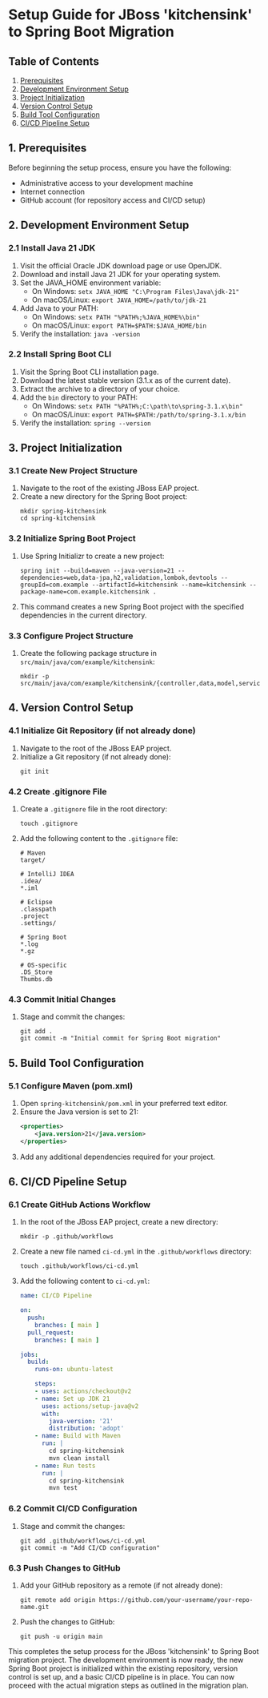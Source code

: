 
# Setup Guide for JBoss 'kitchensink' to Spring Boot Migration

## Table of Contents
1. [Prerequisites](#prerequisites)
2. [Development Environment Setup](#development-environment-setup)
3. [Project Initialization](#project-initialization)
4. [Version Control Setup](#version-control-setup)
5. [Build Tool Configuration](#build-tool-configuration)
6. [CI/CD Pipeline Setup](#cicd-pipeline-setup)

## 1. Prerequisites <a name="prerequisites"></a>

Before beginning the setup process, ensure you have the following:
- Administrative access to your development machine
- Internet connection
- GitHub account (for repository access and CI/CD setup)

## 2. Development Environment Setup <a name="development-environment-setup"></a>

### 2.1 Install Java 21 JDK

1. Visit the official Oracle JDK download page or use OpenJDK.
2. Download and install Java 21 JDK for your operating system.
3. Set the JAVA_HOME environment variable:
   - On Windows: `setx JAVA_HOME "C:\Program Files\Java\jdk-21"`
   - On macOS/Linux: `export JAVA_HOME=/path/to/jdk-21`
4. Add Java to your PATH:
   - On Windows: `setx PATH "%PATH%;%JAVA_HOME%\bin"`
   - On macOS/Linux: `export PATH=$PATH:$JAVA_HOME/bin`
5. Verify the installation: `java -version`

### 2.2 Install Spring Boot CLI

1. Visit the Spring Boot CLI installation page.
2. Download the latest stable version (3.1.x as of the current date).
3. Extract the archive to a directory of your choice.
4. Add the `bin` directory to your PATH:
   - On Windows: `setx PATH "%PATH%;C:\path\to\spring-3.1.x\bin"`
   - On macOS/Linux: `export PATH=$PATH:/path/to/spring-3.1.x/bin`
5. Verify the installation: `spring --version`

## 3. Project Initialization <a name="project-initialization"></a>

### 3.1 Create New Project Structure

1. Navigate to the root of the existing JBoss EAP project.
2. Create a new directory for the Spring Boot project:
   ```
   mkdir spring-kitchensink
   cd spring-kitchensink
   ```

### 3.2 Initialize Spring Boot Project

1. Use Spring Initializr to create a new project:
   ```
   spring init --build=maven --java-version=21 --dependencies=web,data-jpa,h2,validation,lombok,devtools --groupId=com.example --artifactId=kitchensink --name=kitchensink --package-name=com.example.kitchensink .
   ```
2. This command creates a new Spring Boot project with the specified dependencies in the current directory.

### 3.3 Configure Project Structure

1. Create the following package structure in `src/main/java/com/example/kitchensink`:
   ```
   mkdir -p src/main/java/com/example/kitchensink/{controller,data,model,service,util}
   ```

## 4. Version Control Setup <a name="version-control-setup"></a>

### 4.1 Initialize Git Repository (if not already done)

1. Navigate to the root of the JBoss EAP project.
2. Initialize a Git repository (if not already done):
   ```
   git init
   ```

### 4.2 Create .gitignore File

1. Create a `.gitignore` file in the root directory:
   ```
   touch .gitignore
   ```
2. Add the following content to the `.gitignore` file:
   ```
   # Maven
   target/
   
   # IntelliJ IDEA
   .idea/
   *.iml
   
   # Eclipse
   .classpath
   .project
   .settings/
   
   # Spring Boot
   *.log
   *.gz
   
   # OS-specific
   .DS_Store
   Thumbs.db
   ```

### 4.3 Commit Initial Changes

1. Stage and commit the changes:
   ```
   git add .
   git commit -m "Initial commit for Spring Boot migration"
   ```

## 5. Build Tool Configuration <a name="build-tool-configuration"></a>

### 5.1 Configure Maven (pom.xml)

1. Open `spring-kitchensink/pom.xml` in your preferred text editor.
2. Ensure the Java version is set to 21:
   ```xml
   <properties>
       <java.version>21</java.version>
   </properties>
   ```
3. Add any additional dependencies required for your project.

## 6. CI/CD Pipeline Setup <a name="cicd-pipeline-setup"></a>

### 6.1 Create GitHub Actions Workflow

1. In the root of the JBoss EAP project, create a new directory:
   ```
   mkdir -p .github/workflows
   ```
2. Create a new file named `ci-cd.yml` in the `.github/workflows` directory:
   ```
   touch .github/workflows/ci-cd.yml
   ```
3. Add the following content to `ci-cd.yml`:
   ```yaml
   name: CI/CD Pipeline

   on:
     push:
       branches: [ main ]
     pull_request:
       branches: [ main ]

   jobs:
     build:
       runs-on: ubuntu-latest

       steps:
       - uses: actions/checkout@v2
       - name: Set up JDK 21
         uses: actions/setup-java@v2
         with:
           java-version: '21'
           distribution: 'adopt'
       - name: Build with Maven
         run: |
           cd spring-kitchensink
           mvn clean install
       - name: Run tests
         run: |
           cd spring-kitchensink
           mvn test
   ```

### 6.2 Commit CI/CD Configuration

1. Stage and commit the changes:
   ```
   git add .github/workflows/ci-cd.yml
   git commit -m "Add CI/CD configuration"
   ```

### 6.3 Push Changes to GitHub

1. Add your GitHub repository as a remote (if not already done):
   ```
   git remote add origin https://github.com/your-username/your-repo-name.git
   ```
2. Push the changes to GitHub:
   ```
   git push -u origin main
   ```

This completes the setup process for the JBoss 'kitchensink' to Spring Boot migration project. The development environment is now ready, the new Spring Boot project is initialized within the existing repository, version control is set up, and a basic CI/CD pipeline is in place. You can now proceed with the actual migration steps as outlined in the migration plan.

